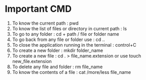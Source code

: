 # Important CMD

1. To know the current path : pwd
2. To know the list of files or directory in current path : ls
3. To go to any folder : cd + path / file or folder name 
4. To go back from any file or folder use : cd ..
5. To close the application running in the terminal : control+C
6. To create a new folder : mkdir folder_name
7. To create a new file  : cd . > file_name.extension or use touch new_file.extension
8. To delete any file and folder : rm file_name
9. To know the contents of a file : cat /more/less file_name

